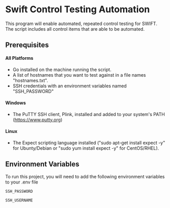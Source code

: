 
# Swift Control Testing Automation

This program will enable automated, repeated control testing for SWIFT. The script includes all control items that are able to be automated.


## Prerequisites

#### All Platforms
- Go installed on the machine running the script.
- A list of hostnames that you want to test against in a file names "hostnames.txt".
- SSH credentials with an environment variables named "SSH_PASSWORD"

#### Windows
- The PuTTY SSH client, Plink, installed and added to your system's PATH (https://www.putty.org)

#### Linux

- The Expect scripting language installed ("sudo apt-get install expect -y" for Ubunty/Debian or "sudo yum install expect -y" for CentOS/RHEL).



## Environment Variables

To run this project, you will need to add the following environment variables to your .env file

`SSH_PASSWORD`

`SSH_USERNAME`

